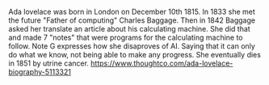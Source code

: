 Ada lovelace was born in London on December 10th 1815. In 1833 she met the future "Father of computing" Charles Baggage. Then in 1842 Baggage asked her translate an article about his calculating machine. She did that and made 7 "notes" that were programs for the calculating machine to follow. Note G expresses how she disaproves of AI. Saying that it can only do what we know, not being able to make any progress. She eventually dies in 1851 by utrine cancer. 
https://www.thoughtco.com/ada-lovelace-biography-5113321